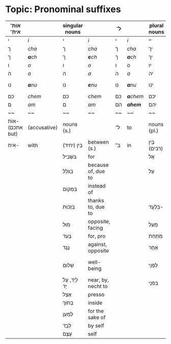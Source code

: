 # Topic: Pronominal suffixes

|אוֹת־ אית־  | | singular nouns  | | ל־| | plural nouns | |כְּ־, כְּמוֹ| | מִ־, מִן | |
|-----|-----|-----|-----|-----|-----|-----|-----|-----|-----|-----|-----|
|י|*i*|י|*i*|י|*i*|יי|*ay*|כָּמוֹנִי|*kamoni*|מִמֶּנִּי|*mimeni*|
|ך|*cha*|ך|*cha*|ך|*cha*|יך|*echa*|כָּמוֹךָ|*kamocha*|מִמְּךָ|*mimcha*|
|ך|***a**ch*|ך|***e**ch*|ך|***a**ch*|יך|*aich*|כָּמוֹךְ|*kamoch*|מִמֵּךְ|*mimech*|
|ו|*o*|ו|*o*|ו|*o*|יו|*av*|כָּמוֹהוּ|*kamohu*|מִמֶּנּוּ|*mimenu*|
|ה|*a*|ה|*a*|ה|*a*|יה|*eha*|כָּמוֹהָ|*kamoha*|מִמֶּנָּה|*mimena*|
|נו|***a**nu*|נו|***e**nu*|נו|***a**nu*|ינו|*einu*|כָּמוֹנוּ|*kamonu*|מִמֶּנּוּ, מֵאִיתָּנוּ|*mimenu, me'itanu*|
|כם|*chem*|כם|*chem*|כם|***a**chem*|יכם|*eichem*|כְּמוֹכֶם|*kmochem*|מִכֶּם|*mikem*|
|ם|*am*|ם|*am*|הם|***ahem***|יהם|*eihem*|כְּמוֹהֶם|*kmohem*|מֵהֶם|*mehem*|
|~~|~~|~~|~~|~~|~~|~~|~~|~~|~~|~~|
|אוֹת- (אתכם but)|(accusative)|nouns (s.)| |ל־|to|nouns (pl.)| |כְּ־, כְּמוֹ|like|מִ־, מִן|from|
|אית-|with|בֵּין (יחיד)|between (s.)|ב־|in|בֵּין (רבים)|between (pl.)||||||||שׁל|of|||||||
|||בִּשְׁבִיל|for|||אֶל|toward|||||
|||בִּגלַל|because of, due to|||עַל|above, about|||||
|||בִּמְקוֹם|instead of|||||||||
|||בִּזְכוּת|thanks to, due to|||בִּלְעֲד-|without|||||
|||מוּל|opposite, facing|||מֵעַל|over|||||
|||בְּעַד|for, pro|||מִתַּחַת|under|||||
|||נֶגֶד|against, opposite|||אַחֲר|after|||||
|||שִׁלוּם|well-being|||לִפְנֵי|before, in front of|||||
|||לְיַד, עַל יָד|near, by, necht to|||בִּפנֵי||||||
|||אֵצֶל|presso|||||||||
|||בְּתוֹךְ|inside|||||||||
|||לְמַעַן|for the sake of|||||||||
|||לְבַד|by self|||||||||
|||עֶצֶם|self|||||||||
